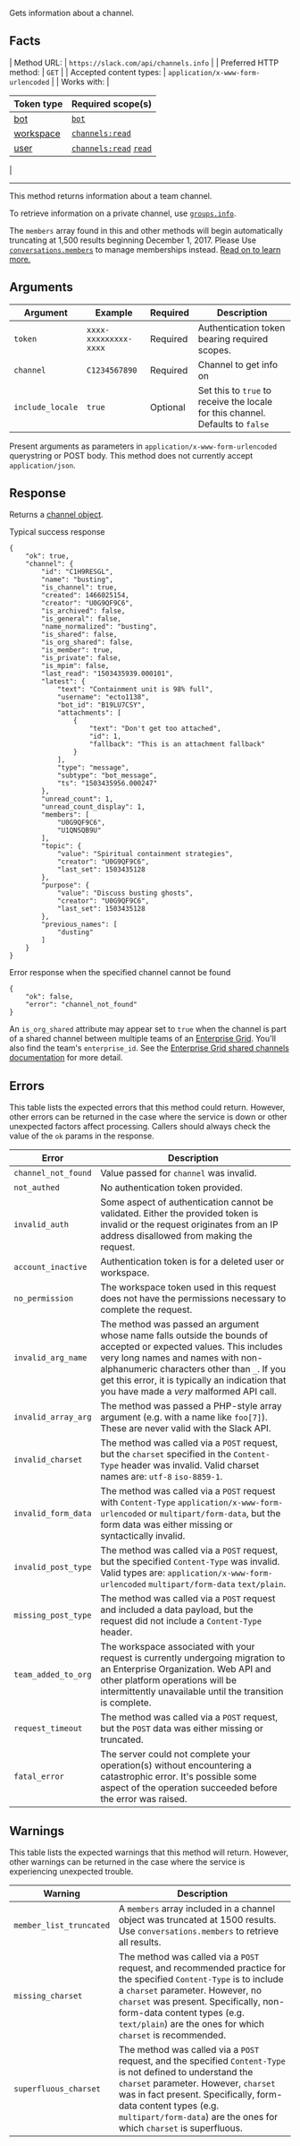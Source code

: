 Gets information about a channel.

## Facts

| Method URL: | `https://slack.com/api/channels.info` |
| Preferred HTTP method: | `GET` |
| Accepted content types: | `application/x-www-form-urlencoded` |
| Works with: | 

| Token type | Required scope(s) |
| --- | --- |
| [bot](/docs/token-types#bot) | [`bot`](/scopes/bot) |
| [workspace](/docs/token-types#workspace) | [`channels:read`](/scopes/channels:read) |
| [user](/docs/token-types#user) | [`channels:read`](/scopes/channels:read) [`read`](/scopes/read) |

 |

* * *

This method returns information about a team channel.

To retrieve information on a private channel, use [`groups.info`](/methods/groups.info).

The `members` array found in this and other methods will begin automatically truncating at 1,500 results beginning December 1, 2017. Please Use [`conversations.members`](/methods/conversations.members) to manage memberships instead. [Read on to learn more.](/changelog/2017-10-members-array-truncating)

## Arguments

| Argument | Example | Required | Description |
| --- | --- | --- | --- |
| `token` | `xxxx-xxxxxxxxx-xxxx` | Required | Authentication token bearing required scopes. |
| `channel` | `C1234567890` | Required | Channel to get info on |
| `include_locale` | `true` | Optional | Set this to `true` to receive the locale for this channel. Defaults to `false` |

<ts-icon class="ts_icon_code"></ts-icon> Present arguments as parameters in `application/x-www-form-urlencoded` querystring or POST body. This method does not currently accept `application/json`.

## Response

Returns a [channel object](/types/channel).

Typical success response

```
{
    "ok": true,
    "channel": {
        "id": "C1H9RESGL",
        "name": "busting",
        "is_channel": true,
        "created": 1466025154,
        "creator": "U0G9QF9C6",
        "is_archived": false,
        "is_general": false,
        "name_normalized": "busting",
        "is_shared": false,
        "is_org_shared": false,
        "is_member": true,
        "is_private": false,
        "is_mpim": false,
        "last_read": "1503435939.000101",
        "latest": {
            "text": "Containment unit is 98% full",
            "username": "ecto1138",
            "bot_id": "B19LU7CSY",
            "attachments": [
                {
                    "text": "Don't get too attached",
                    "id": 1,
                    "fallback": "This is an attachment fallback"
                }
            ],
            "type": "message",
            "subtype": "bot_message",
            "ts": "1503435956.000247"
        },
        "unread_count": 1,
        "unread_count_display": 1,
        "members": [
            "U0G9QF9C6",
            "U1QNSQB9U"
        ],
        "topic": {
            "value": "Spiritual containment strategies",
            "creator": "U0G9QF9C6",
            "last_set": 1503435128
        },
        "purpose": {
            "value": "Discuss busting ghosts",
            "creator": "U0G9QF9C6",
            "last_set": 1503435128
        },
        "previous_names": [
            "dusting"
        ]
    }
}
```

Error response when the specified channel cannot be found

```
{
    "ok": false,
    "error": "channel_not_found"
}
```

An `is_org_shared` attribute may appear set to `true` when the channel is part of a shared channel between multiple teams of an [Enterprise Grid](/enterprise-grid). You'll also find the team's `enterprise_id`. See the [Enterprise Grid shared channels documentation](/enterprise-grid#shared_channels) for more detail.

## Errors

This table lists the expected errors that this method could return. However, other errors can be returned in the case where the service is down or other unexpected factors affect processing. Callers should always check the value of the `ok` params in the response.

| Error | Description |
| --- | --- |
| `channel_not_found` | Value passed for `channel` was invalid. |
| `not_authed` | No authentication token provided. |
| `invalid_auth` | Some aspect of authentication cannot be validated. Either the provided token is invalid or the request originates from an IP address disallowed from making the request. |
| `account_inactive` | Authentication token is for a deleted user or workspace. |
| `no_permission` | The workspace token used in this request does not have the permissions necessary to complete the request. |
| `invalid_arg_name` | The method was passed an argument whose name falls outside the bounds of accepted or expected values. This includes very long names and names with non-alphanumeric characters other than `_`. If you get this error, it is typically an indication that you have made a _very_ malformed API call. |
| `invalid_array_arg` | The method was passed a PHP-style array argument (e.g. with a name like `foo[7]`). These are never valid with the Slack API. |
| `invalid_charset` | The method was called via a `POST` request, but the `charset` specified in the `Content-Type` header was invalid. Valid charset names are: `utf-8` `iso-8859-1`. |
| `invalid_form_data` | The method was called via a `POST` request with `Content-Type` `application/x-www-form-urlencoded` or `multipart/form-data`, but the form data was either missing or syntactically invalid. |
| `invalid_post_type` | The method was called via a `POST` request, but the specified `Content-Type` was invalid. Valid types are: `application/x-www-form-urlencoded` `multipart/form-data` `text/plain`. |
| `missing_post_type` | The method was called via a `POST` request and included a data payload, but the request did not include a `Content-Type` header. |
| `team_added_to_org` | The workspace associated with your request is currently undergoing migration to an Enterprise Organization. Web API and other platform operations will be intermittently unavailable until the transition is complete. |
| `request_timeout` | The method was called via a `POST` request, but the `POST` data was either missing or truncated. |
| `fatal_error` | The server could not complete your operation(s) without encountering a catastrophic error. It's possible some aspect of the operation succeeded before the error was raised. |

## Warnings

This table lists the expected warnings that this method will return. However, other warnings can be returned in the case where the service is experiencing unexpected trouble.

| Warning | Description |
| --- | --- |
| `member_list_truncated` | A `members` array included in a channel object was truncated at 1500 results. Use `conversations.members` to retrieve all results. |
| `missing_charset` | The method was called via a `POST` request, and recommended practice for the specified `Content-Type` is to include a `charset` parameter. However, no `charset` was present. Specifically, non-form-data content types (e.g. `text/plain`) are the ones for which `charset` is recommended. |
| `superfluous_charset` | The method was called via a `POST` request, and the specified `Content-Type` is not defined to understand the `charset` parameter. However, `charset` was in fact present. Specifically, form-data content types (e.g. `multipart/form-data`) are the ones for which `charset` is superfluous. |


